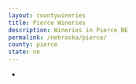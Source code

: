```yaml
---
layout: countywineries
title: Pierce Wineries
description: Wineries in Pierce NE
permalink: /nebraska/pierce/
county: pierce
state: ne
---
```

-
